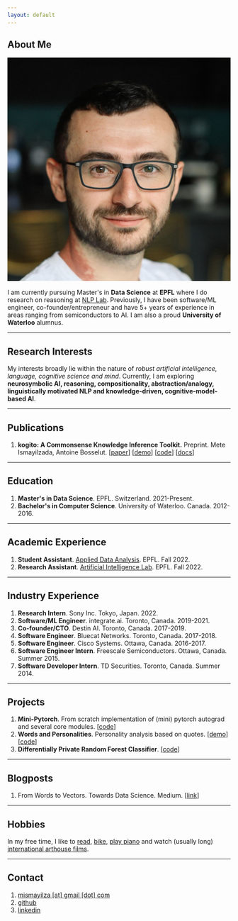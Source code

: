 ```yaml
---
layout: default
---
```

## <span class="section-bar"></span> About Me

<img class="profile-picture" src="profile-picture.jpeg">

I am currently pursuing Master's in **Data Science** at **EPFL** where I do research on reasoning at [NLP Lab](https://nlp.epfl.ch). Previously, I have been software/ML engineer, co-founder/entrepreneur and have 5+ years of experience in areas ranging from semiconductors to AI. I am also a proud **University of Waterloo** alumnus.


--- 

## <span class="section-bar"></span> Research Interests

My interests broadly lie within the nature of *robust artificial intelligence, language, cognitive science and mind*. Currently, I am exploring **neurosymbolic AI, reasoning, compositionality, abstraction/analogy, linguistically motivated NLP and knowledge-driven, cognitive-model-based AI**.  


--- 

## <span class="section-bar"></span> Publications
1. **kogito: A Commonsense Knowledge Inference Toolkit.** Preprint. Mete Ismayilzada, Antoine Bosselut. [[paper](https://arxiv.org/abs/2211.08451)] [[demo](https://kogito.live)] [[code](https://github.com/epfl-nlp/kogito)] [[docs](https://kogito.readthedocs.io)]

---

## <span class="section-bar"></span> Education

1. **Master's in Data Science**. EPFL. Switzerland. 2021-Present.
2. **Bachelor's in Computer Science**. University of Waterloo. Canada. 2012-2016.

--- 

## <span class="section-bar"></span> Academic Experience

1. **Student Assistant**. [Applied Data Analysis](https://dlab.epfl.ch/teaching/fall2022/cs401/). EPFL. Fall 2022.
2. **Research Assistant**. [Artificial Intelligence Lab](https://lia.epfl.ch/). EPFL. Fall 2022.

---

## <span class="section-bar"></span> Industry Experience

1. **Research Intern**. Sony Inc. Tokyo, Japan. 2022.
2. **Software/ML Engineer**. integrate.ai. Toronto, Canada. 2019-2021.
3. **Co-founder/CTO**. Destin AI. Toronto, Canada. 2017-2019.
3. **Software Engineer**. Bluecat Networks. Toronto, Canada. 2017-2018.
4. **Software Engineer**. Cisco Systems. Ottawa, Canada. 2016-2017.
5. **Software Engineer Intern**. Freescale Semiconductors. Ottawa, Canada. Summer 2015.
6. **Software Developer Intern**. TD Securities. Toronto, Canada. Summer 2014.

---

## <span class="section-bar"></span> Projects
1. **Mini-Pytorch**. From scratch implementation of (mini) pytorch autograd and several core modules. [[code](https://github.com/mismayil/mini-pytorch)]
2. **Words and Personalities**. Personality analysis based on quotes. [[demo](https://mismayil.github.io/words-personalities)] [[code](https://github.com/mismayil/words-personalities)]
3. **Differentially Private Random Forest Classifier**. [[code](https://github.com/IBM/differential-privacy-library/releases/tag/0.5.0)]

---

## <span class="section-bar"></span> Blogposts
1. From Words to Vectors. Towards Data Science. Medium. [[link](https://medium.com/towards-data-science/from-words-to-vectors-e24f0977193e)]

---

## <span class="section-bar"></span> Hobbies
In my free time, I like to [read](https://www.goodreads.com/user/show/34889251-mete-ismayil), [bike](https://www.strava.com/athletes/33241990), [play piano](https://youtube.com/playlist?list=PLWgqALhmmentLA30W40VUV6HXOHH0n6z-) and watch (usually long) [international arthouse films](https://boxd.it/ggyee).

---


## <span class="section-bar"></span> Contact
1. [mismayilza [at] gmail [dot] com](mailto:)
2. [github](https://github.com/mismayil)
3. [linkedin](https://www.linkedin.com/in/mismayilzada)
